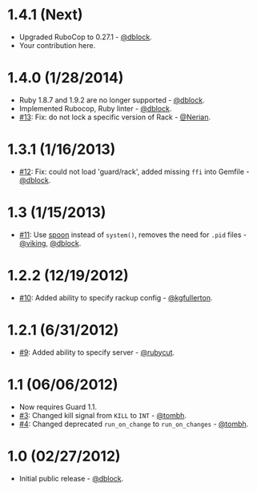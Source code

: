 1.4.1 (Next)
============

* Upgraded RuboCop to 0.27.1 - [@dblock](https://github.com/dblock).
* Your contribution here.

1.4.0 (1/28/2014)
=================

* Ruby 1.8.7 and 1.9.2 are no longer supported - [@dblock](https://github.com/dblock).
* Implemented Rubocop, Ruby linter - [@dblock](https://github.com/dblock).
* [#13](https://github.com/dblock/guard-rack/pull/13): Fix: do not lock a specific version of Rack - [@Nerian](https://github.com/Nerian).

1.3.1 (1/16/2013)
=================

* [#12](https://github.com/dblock/guard-rack/issues/12): Fix: could not load 'guard/rack', added missing `ffi` into Gemfile - [@dblock](https://github.com/dblock).

1.3 (1/15/2013)
===============

* [#11](https://github.com/dblock/guard-rack/pull/11): Use [spoon](https://github.com/headius/spoon) instead of `system()`, removes the need for `.pid` files - [@viking](https://github.com/viking), [@dblock](https://github.com/dblock).

1.2.2 (12/19/2012)
==================

* [#10](https://github.com/dblock/guard-rack/pull/10): Added ability to specify rackup config - [@kgfullerton](https://github.com/kgfullerton).

1.2.1 (6/31/2012)
=================

* [#9](https://github.com/dblock/guard-rack/pull/3): Added ability to specify server - [@rubycut](https://github.com/rubycut).

1.1 (06/06/2012)
================

* Now requires Guard 1.1.
* [#3](https://github.com/dblock/guard-rack/pull/3): Changed kill signal from `KILL` to `INT` - [@tombh](https://github.com/tombh).
* [#4](https://github.com/dblock/guard-rack/pull/4): Changed deprecated `run_on_change` to `run_on_changes` - [@tombh](https://github.com/tombh).

1.0 (02/27/2012)
================

* Initial public release - [@dblock](https://github.com/dblock).

